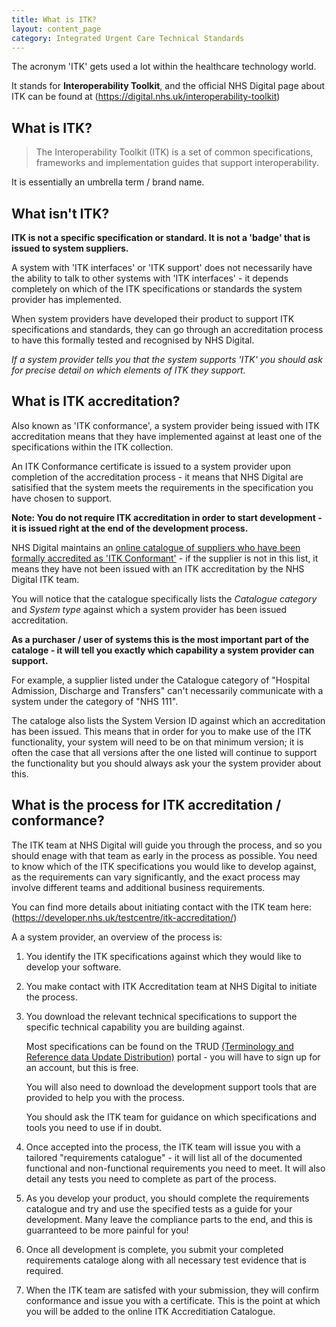 ```yaml
---
title: What is ITK?
layout: content_page
category: Integrated Urgent Care Technical Standards
---
```


The acronym 'ITK' gets used a lot within the healthcare technology world. 

It stands for **Interoperability Toolkit**, and the official NHS Digital page about ITK can be found at (https://digital.nhs.uk/interoperability-toolkit)

## What is ITK?

> The Interoperability Toolkit (ITK) is a set of common specifications, frameworks and implementation guides that support interoperability.

It is essentially an umbrella term / brand name.

## What isn't ITK?

**ITK is not a specific specification or standard. It is not a 'badge' that is issued to system suppliers.**

A system with 'ITK interfaces' or 'ITK support' does not necessarily have the ability to talk to other systems with 'ITK interfaces' - it depends completely on which of the ITK specifications or standards the system provider has implemented.

When system providers have developed their product to support ITK specifications and standards, they can go through an accreditation process to have this formally tested and recognised by NHS Digital.

*If a system provider tells you that the system supports 'ITK' you should ask for precise detail on which elements of ITK they support.*

## What is ITK accreditation?

Also known as 'ITK conformance', a system provider being issued with ITK accreditation means that they have implemented against at least one of the specifications within the ITK collection.

An ITK Conformance certificate is issued to a system provider upon completion of the accreditation process - it means that NHS Digital are satisified that the system meets the requirements in the specification you have chosen to support.

**Note: You do not require ITK accreditation in order to start development - it is issued right at the end of the development process.**

NHS Digital maintains an [online catalogue of suppliers who have been formally accredited as 'ITK Conformant'](https://digital.nhs.uk/interoperability-toolkit/accreditation-catalogue) - if the supplier is not in this list, it means they have not been issued with an ITK accreditation by the NHS Digital ITK team.

You will notice that the catalogue specifically lists the *Catalogue category* and *System type* against which a system provider has been issued accreditation. 

**As a purchaser / user of systems this is the most important part of the cataloge - it will tell you exactly which capability a system provider can support.**

For example, a supplier listed under the Catalogue category of "Hospital Admission, Discharge and Transfers" can't necessarily communicate with a system under the category of "NHS 111".

The cataloge also lists the System Version ID against which an accreditation has been issued. This means that in order for you to make use of the ITK functionality, your system will need to be on that minimum version; it is often the case that all versions after the one listed will continue to support the functionality but you should always ask your the system provider about this.

## What is the process for ITK accreditation / conformance?

The ITK team at NHS Digital will guide you through the process, and so you should enage with that team as early in the process as possible. You need to know which of the ITK specifications you would like to develop against, as the requirements can vary significantly, and the exact process may involve different teams and additional business requirements.

You can find more details about initiating contact with the ITK team here: (https://developer.nhs.uk/testcentre/itk-accreditation/)

A a system provider, an overview of the process is:

1. You identify the ITK specifications against which they would like to develop your software.

2. You make contact with ITK Accreditation team at NHS Digital to initiate the process.

3. You download the relevant technical specifications to support the specific technical capability you are building against. 

   Most specifications can be found on the TRUD [(Terminology and Reference data Update Distribution)](https://isd.digital.nhs.uk/trud3/user/guest/group/0/home) portal - you will have to sign up for an account, but this is free. 

   You will also need to download the development support tools that are provided to help you with the process.

   You should ask the ITK team for guidance on which specifications and tools you need to use if in doubt.

4. Once accepted into the process, the ITK team will issue you with a tailored "requirements catalogue" - it will list all of the documented functional and non-functional requirements you need to meet. It will also detail any tests you need to complete as part of the process.

5. As you develop your product, you should complete the requirements catalogue and try and use the specified tests as a guide for your development. Many leave the compliance parts to the end, and this is guarranteed to be more painful for you!

6. Once all development is complete, you submit your completed requirements cataloge along with all necessary test evidence that is required. 

7. When the ITK team are satisfed with your submission, they will confirm conformance and issue you with a certificate. This is the point at which you will be added to the online ITK Accreditiation Catalogue.


